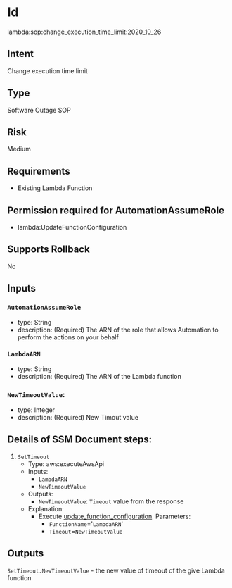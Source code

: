 # Id
lambda:sop:change_execution_time_limit:2020_10_26

## Intent
Change execution time limit 

## Type
Software Outage SOP

## Risk
Medium

## Requirements
* Existing Lambda Function

## Permission required for AutomationAssumeRole
* lambda:UpdateFunctionConfiguration

## Supports Rollback
No

## Inputs

### `AutomationAssumeRole`
  * type: String
  * description: (Required) The ARN of the role that allows Automation to perform the actions on your behalf
### `LambdaARN`
  * type: String
  * description: (Required) The ARN of the Lambda function
### `NewTimeoutValue`:
  * type: Integer
  * description: (Required) New Timout value

## Details of SSM Document steps:
1. `SetTimeout`
    * Type: aws:executeAwsApi
    * Inputs:
        * `LambdaARN`
        * `NewTimeoutValue`
    * Outputs: 
        * `NewTimeoutValue`: `Timeout` value from the response
    * Explanation:
        * Execute [update_function_configuration](https://boto3.amazonaws.com/v1/documentation/api/latest/reference/services/lambda.html#Lambda.Client.update_function_configuration). Parameters:
          * `FunctionName`='`LambdaARN`'
          * `Timeout`=`NewTimeoutValue`

 
## Outputs
`SetTimeout.NewTimeoutValue` - the new value of timeout of the give Lambda function
